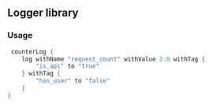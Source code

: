 ## Logger library

### Usage

```kotlin
 counterLog {
    log withName "request_count" withValue 2.0 withTag {
        "is_api" to "true"
    } withTag {
        "has_user" to "false"
    }
}

```